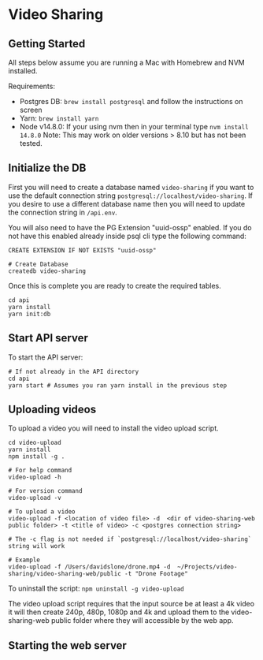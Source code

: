 # Video Sharing

## Getting Started

All steps below assume you are running a Mac with Homebrew and NVM installed.

Requirements: 
- Postgres DB: `brew install postgresql` and follow the instructions on screen
- Yarn: `brew install yarn`
- Node v14.8.0: If your using nvm then in your terminal type `nvm install 14.8.0` Note: This may work on older versions > 8.10 but has not been tested.


## Initialize the DB

First you will need to create a database named `video-sharing` if you want to use the default connection string `postgresql://localhost/video-sharing`. If you desire to use a different database name then you will need to update the connection string in `/api.env`.

You will also need to have the PG Extension "uuid-ossp" enabled. If you do not have this enabled already inside psql cli type the following command: 
```
CREATE EXTENSION IF NOT EXISTS "uuid-ossp"
```

```
# Create Database
createdb video-sharing
```

Once this is complete you are ready to create the required tables.
```
cd api
yarn install
yarn init:db
```

## Start API server

To start the API server:
```
# If not already in the API directory
cd api
yarn start # Assumes you ran yarn install in the previous step
```

## Uploading videos

To upload a video you will need to install the video upload script.
```
cd video-upload
yarn install
npm install -g .

# For help command
video-upload -h

# For version command
video-upload -v

# To upload a video
video-upload -f <location of video file> -d  <dir of video-sharing-web public folder> -t <title of video> -c <postgres connection string>

# The -c flag is not needed if `postgresql://localhost/video-sharing` string will work

# Example
video-upload -f /Users/davidslone/drone.mp4 -d  ~/Projects/video-sharing/video-sharing-web/public -t "Drone Footage"
```

To uninstall the script: `npm uninstall -g video-upload`

The video upload script requires that the input source be at least a 4k video it will then create 240p, 480p, 1080p and 4k and upload them to the video-sharing-web public folder where they will accessible by the web app.

## Starting the web server